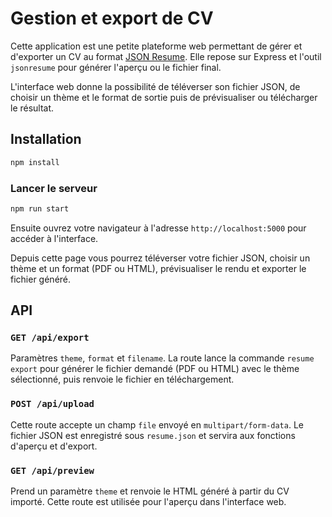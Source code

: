 # Gestion et export de CV

Cette application est une petite plateforme web permettant de gérer et d'exporter un CV au format [JSON Resume](https://jsonresume.org/). Elle repose sur Express et l'outil `jsonresume` pour générer l'aperçu ou le fichier final.

L'interface web donne la possibilité de téléverser son fichier JSON, de choisir un thème et le format de sortie puis de prévisualiser ou télécharger le résultat.

## Installation

```bash
npm install
```

### Lancer le serveur

```bash
npm run start
```

Ensuite ouvrez votre navigateur à l'adresse `http://localhost:5000` pour accéder à l'interface.

Depuis cette page vous pourrez téléverser votre fichier JSON, choisir un thème et un format (PDF ou HTML), prévisualiser le rendu et exporter le fichier généré.

## API

### `GET /api/export`

Paramètres `theme`, `format` et `filename`. La route lance la commande `resume export` pour générer le fichier demandé (PDF ou HTML) avec le thème sélectionné, puis renvoie le fichier en téléchargement.

### `POST /api/upload`

Cette route accepte un champ `file` envoyé en `multipart/form-data`. Le fichier JSON est enregistré sous `resume.json` et servira aux fonctions d'aperçu et d'export.

### `GET /api/preview`

Prend un paramètre `theme` et renvoie le HTML généré à partir du CV importé. Cette route est utilisée pour l'aperçu dans l'interface web.
